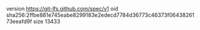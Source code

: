 version https://git-lfs.github.com/spec/v1
oid sha256:2ffbe881e745eabe8299183e2edecd7784d36773c46373f0643826173eeafd9f
size 13433
